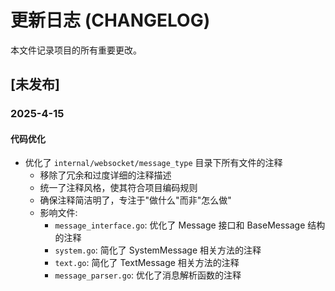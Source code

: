 # 更新日志 (CHANGELOG)

本文件记录项目的所有重要更改。

## [未发布]

### 2025-4-15

#### 代码优化
- 优化了 `internal/websocket/message_type` 目录下所有文件的注释
  - 移除了冗余和过度详细的注释描述
  - 统一了注释风格，使其符合项目编码规则
  - 确保注释简洁明了，专注于"做什么"而非"怎么做"
  - 影响文件:
    - `message_interface.go`: 优化了 Message 接口和 BaseMessage 结构的注释
    - `system.go`: 简化了 SystemMessage 相关方法的注释
    - `text.go`: 简化了 TextMessage 相关方法的注释
    - `message_parser.go`: 优化了消息解析函数的注释 